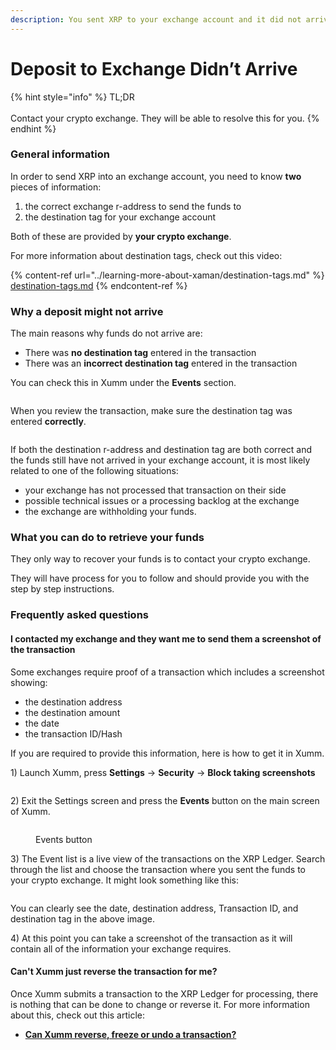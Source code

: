 ```yaml
---
description: You sent XRP to your exchange account and it did not arrive
---
```


# Deposit to Exchange Didn’t Arrive

{% hint style="info" %}
TL;DR\
\
Contact your crypto exchange. They will be able to resolve this for you.
{% endhint %}

### **General information**

In order to send XRP into an exchange account, you need to know **two** pieces of information:

1. the correct exchange r-address to send the funds to
2. the destination tag for your exchange account

Both of these are provided by **your crypto exchange**.

For more information about destination tags, check out this video:

{% content-ref url="../learning-more-about-xaman/destination-tags.md" %}
[destination-tags.md](../learning-more-about-xaman/destination-tags.md)
{% endcontent-ref %}

### **Why a deposit might not arrive**

The main reasons why funds do not arrive are:

* There was **no destination tag** entered in the transaction
* There was an **incorrect destination tag** entered in the transaction

You can check this in Xumm under the **Events** section.

<figure><img src="../.gitbook/assets/Events button -1.png" alt=""><figcaption></figcaption></figure>

When you review the transaction, make sure the destination tag was entered **correctly**.

<figure><img src="../.gitbook/assets/Transaction - 1.png" alt=""><figcaption></figcaption></figure>

If both the destination r-address and destination tag are both correct and the funds still have not arrived in your exchange account, it is most likely related to one of the following situations:

* your exchange has not processed that transaction on their side
* possible technical issues or a processing backlog at the exchange
* the exchange are withholding your funds.

### **What you can do to retrieve your funds**

They only way to recover your funds is to contact your crypto exchange.

They will have process for you to follow and should provide you with the step by step instructions.

### Frequently asked questions

#### I contacted my exchange and they want me to send them a screenshot of the transaction

Some exchanges require proof of a transaction which includes a screenshot showing:

* &#x20;the destination address
* &#x20;the destination amount
* &#x20;the date&#x20;
* the transaction ID/Hash

If you are required to provide this information, here is how to get it in Xumm.

1\) Launch Xumm, press **Settings** -> **Security** -> **Block taking screenshots**

<figure><img src="../.gitbook/assets/Block taking screenshots.png" alt=""><figcaption></figcaption></figure>

2\) Exit the Settings screen and press the **Events** button on the main screen of Xumm.

<figure><img src="../.gitbook/assets/Events 2.png" alt=""><figcaption><p>Events button</p></figcaption></figure>

3\) The Event list is a live view of the transactions on the XRP Ledger. Search through the list and choose the transaction where you sent the funds to your crypto exchange. It might look something like this:

<figure><img src="../.gitbook/assets/Transaction - 2.png" alt=""><figcaption></figcaption></figure>

You can clearly see the date, destination address, Transaction ID, and destination tag in the above image. &#x20;

4\) At this point you can take a screenshot of the transaction as it will contain all of the information your exchange requires.

#### Can't Xumm just reverse the transaction for me?

Once Xumm submits a transaction to the XRP Ledger for processing, there is nothing that can be done to change or reverse it. For more information about this, check out this article:

* [**Can Xumm reverse, freeze or undo a transaction?**](can-xumm-reverse-freeze-or-undo-a-transaction.md)

